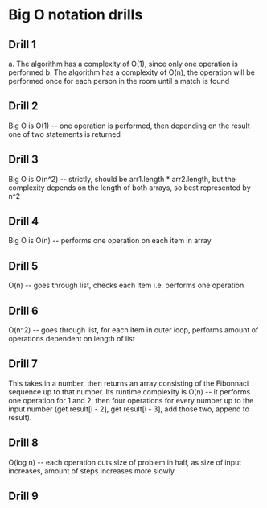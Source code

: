# Big O notation drills

## Drill 1

a. The algorithm has a complexity of O(1), since only one operation is performed
b. The algorithm has a complexity of O(n), the operation will be performed once for each person in the room until a match is found

## Drill 2

Big O is O(1) -- one operation is performed, then depending on the result one of two statements is returned

## Drill 3

Big O is O(n^2) -- strictly, should be arr1.length * arr2.length, but the complexity depends on the length of both arrays, so best represented by n^2

## Drill 4

Big O is O(n) -- performs one operation on each item in array

## Drill 5

O(n) -- goes through list, checks each item i.e. performs one operation

## Drill 6

O(n^2) -- goes through list, for each item in outer loop, performs amount of operations dependent on length of list

## Drill 7

This takes in a number, then returns an array consisting of the Fibonnaci sequence up to that number.
Its runtime complexity is O(n) -- it performs one operation for 1 and 2, then four operations for every number up to the input number (get result[i - 2], get result[i - 3], add those two, append to result).

## Drill 8

O(log n) -- each operation cuts size of problem in half, as size of input increases, amount of steps increases more slowly

## Drill 9